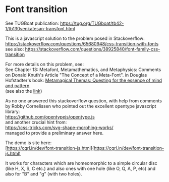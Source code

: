 # Font transition

See TUGBoat publication:
https://tug.org/TUGboat/tb42-1/tb130venkatesan-transfont.html

This is a javascript solution to the problem posed in Stackoverflow:<br>
https://stackoverflow.com/questions/65680948/css-transition-with-fonts
see also:
https://stackoverflow.com/questions/38925840/font-family-css-transition

For more details on this problem, see:<br>
See Chapter 13: Metafont, Metamathematics, and Metaphysics: Comments on Donald Knuth's Article "The Concept of a Meta-Font". in Douglas Hofstadter's book:
[Metamagical Themas: Questing for the essence of mind and pattern](https://www.amazon.in/Metamagical-Themas-Douglas-Hofstadter/dp/0465045669).<br>
(see also the [link](https://s3-us-west-2.amazonaws.com/visiblelanguage/pdf/V16N4_1982_E.pdf))

As no one answered this stackoverflow question, with help from comments by Robby Cornelissen who pointed out the excellent opentype javascript library:<br>
https://github.com/opentypejs/opentype.js<br>
and another crucial hint from:<br>
https://css-tricks.com/svg-shape-morphing-works/<br>
managed to provide a preliminary answer here.<br>

The demo is site here:<br>
[https://cqrl.in/dev/font-transition-js.html](https://cqrl.in/dev/font-transition-js.html)

It works for characters which are homeomorphic to a simple circular disc (like H, X, S, C etc.) and also ones with one hole (like O, Q, A, P, etc) and also for "B" and "g" (with two holes).



